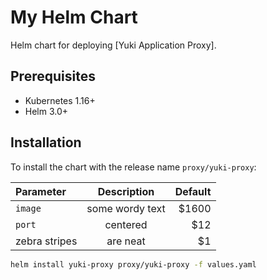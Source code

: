 # My Helm Chart

Helm chart for deploying [Yuki Application Proxy].

## Prerequisites

-  Kubernetes 1.16+
-  Helm 3.0+

## Installation

To install the chart with the release name `proxy/yuki-proxy`:

| Parameter     |   Description   | Default |
|:--------------|:---------------:|--------:|
| `image`       | some wordy text |   $1600 |
| `port`        |    centered     |     $12 |
| zebra stripes |    are neat     |      $1 |


```bash
helm install yuki-proxy proxy/yuki-proxy -f values.yaml
```


